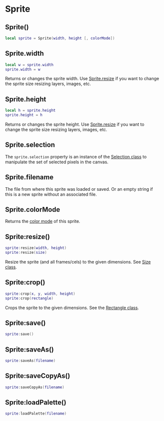# Sprite

## Sprite()

```lua
local sprite = Sprite(width, height [, colorMode])
```

## Sprite.width

```lua
local w = sprite.width
sprite.width = w
```

Returns or changes the sprite width. Use
[Sprite.resize](#spriteresize) if you want to change the sprite size
resizing layers, images, etc.

## Sprite.height

```lua
local h = sprite.height
sprite.height = h
```

Returns or changes the sprite height. Use
[Sprite.resize](#spriteresize) if you want to change the sprite size
resizing layers, images, etc.

## Sprite.selection

The `sprite.selection` property is an instance of the
[Selection class](selection.md) to manipulate the set of selected
pixels in the canvas.

## Sprite.filename

The file from where this sprite was loaded or saved. Or an empty
string if this is a new sprite without an associated file.

## Sprite.colorMode

Returns the [color mode](colormode.md) of this sprite.

## Sprite:resize()

```lua
sprite:resize(width, height)
sprite:resize(size)
```

Resize the sprite (and all frames/cels) to the given dimensions. See
[Size class](size.md).

## Sprite:crop()

```lua
sprite:crop(x, y, width, height)
sprite:crop(rectangle)
```

Crops the sprite to the given dimensions. See the
[Rectangle class](rectangle.md).

## Sprite:save()

```lua
sprite:save()
```

## Sprite:saveAs()

```lua
sprite:saveAs(filename)
```

## Sprite:saveCopyAs()

```lua
sprite:saveCopyAs(filename)
```

## Sprite:loadPalette()

```lua
sprite:loadPalette(filename)
```
